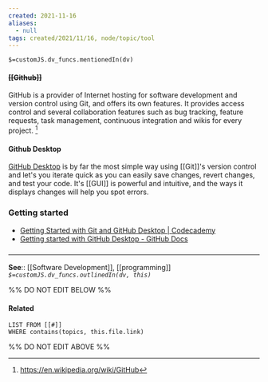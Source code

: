 ```yaml
---
created: 2021-11-16 
aliases:
  - null
tags: created/2021/11/16, node/topic/tool
---
```

`$=customJS.dv_funcs.mentionedIn(dv)`

#### <s class="topic-title">[[Github]]</s>

GitHub is a provider of Internet hosting for software development and version control using Git, and offers its own features. It provides access control and several collaboration features such as bug tracking, feature requests, task management, continuous integration and wikis for every project. 
[^1]

[^1]: https://en.wikipedia.org/wiki/GitHub

#### Github Desktop

 [GitHub Desktop](https://desktop.github.com/) is by far the most simple way using [[Git]]'s version control and let's you iterate quick as you can easily save changes, revert changes, and test your code. It's [[GUI]] is powerful and intuitive, and the ways it displays changes will help you spot errors. 

### Getting started

- [Getting Started with Git and GitHub Desktop | Codecademy](https://www.codecademy.com/articles/what-is-git-and-github-desktop)
- [Getting started with GitHub Desktop - GitHub Docs](https://docs.github.com/en/desktop/installing-and-configuring-github-desktop/overview/getting-started-with-github-desktop)

### <hr class="footnote"/>

**See**:: [[Software Development]], [[programming]]
*`$=customJS.dv_funcs.outlinedIn(dv, this)`*

%% DO NOT EDIT BELOW %%
#### Related 
```dataview
LIST FROM [[#]]
WHERE contains(topics, this.file.link)
```
%% DO NOT EDIT ABOVE %%
